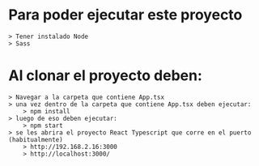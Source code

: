 # Para poder ejecutar este proyecto
    > Tener instalado Node
    > Sass
# Al clonar el proyecto deben:
    > Navegar a la carpeta que contiene App.tsx
    > una vez dentro de la carpeta que contiene App.tsx deben ejecutar:
        > npm install
    > luego de eso deben ejecutar:
        > npm start
    > se les abrira el proyecto React Typescript que corre en el puerto (habitualmente)
        > http://192.168.2.16:3000
        > http://localhost:3000/